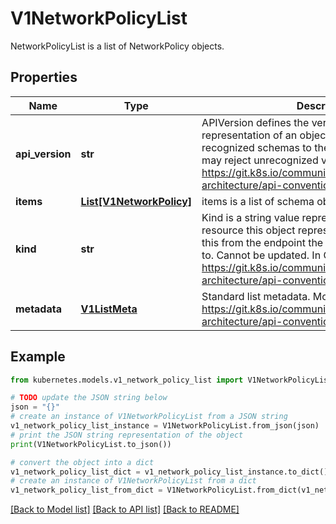 # V1NetworkPolicyList

NetworkPolicyList is a list of NetworkPolicy objects.

## Properties

Name | Type | Description | Notes
------------ | ------------- | ------------- | -------------
**api_version** | **str** | APIVersion defines the versioned schema of this representation of an object. Servers should convert recognized schemas to the latest internal value, and may reject unrecognized values. More info: https://git.k8s.io/community/contributors/devel/sig-architecture/api-conventions.md#resources | [optional] 
**items** | [**List[V1NetworkPolicy]**](V1NetworkPolicy.md) | items is a list of schema objects. | 
**kind** | **str** | Kind is a string value representing the REST resource this object represents. Servers may infer this from the endpoint the client submits requests to. Cannot be updated. In CamelCase. More info: https://git.k8s.io/community/contributors/devel/sig-architecture/api-conventions.md#types-kinds | [optional] 
**metadata** | [**V1ListMeta**](V1ListMeta.md) | Standard list metadata. More info: https://git.k8s.io/community/contributors/devel/sig-architecture/api-conventions.md#metadata | [optional] 

## Example

```python
from kubernetes.models.v1_network_policy_list import V1NetworkPolicyList

# TODO update the JSON string below
json = "{}"
# create an instance of V1NetworkPolicyList from a JSON string
v1_network_policy_list_instance = V1NetworkPolicyList.from_json(json)
# print the JSON string representation of the object
print(V1NetworkPolicyList.to_json())

# convert the object into a dict
v1_network_policy_list_dict = v1_network_policy_list_instance.to_dict()
# create an instance of V1NetworkPolicyList from a dict
v1_network_policy_list_from_dict = V1NetworkPolicyList.from_dict(v1_network_policy_list_dict)
```
[[Back to Model list]](../README.md#documentation-for-models) [[Back to API list]](../README.md#documentation-for-api-endpoints) [[Back to README]](../README.md)


